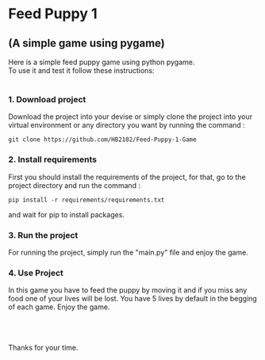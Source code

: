 # Feed Puppy 1

## (A simple game using pygame)

Here is a simple feed puppy game using python pygame.  
To use it and test it follow these instructions:
<br><br>

### 1. Download project

Download the project into your devise or simply clone the project into your virtual environment or any directory
you want by running the
command :

```commandline
git clone https://github.com/HB2102/Feed-Puppy-1-Game
```

### 2. Install requirements

First you should install the requirements of the project, for that, go to the project directory and run the command :

```commandline
pip install -r requirements/requirements.txt
```

and wait for pip to install packages.

### 3. Run the project

For running the project, simply run the "main.py" file and enjoy the game.


### 4. Use Project

In this game you have to feed the puppy by moving it and if you miss any food one of your lives will be lost. You have 5 lives by
default in the begging of each game. Enjoy the game.

<br><br><br>
Thanks for your time.